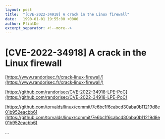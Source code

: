 ```yaml
---
layout: post
title:  "[CVE-2022-34918] A crack in the Linux firewall"
date:   1990-01-01 19:55:00 +0000
author: PfiatDe
excerpt_separator: <!--more-->
---
```


# [CVE-2022-34918] A crack in the Linux firewall

[https://www.randorisec.fr/crack-linux-firewall/](https://www.randorisec.fr/crack-linux-firewall/)

[https://github.com/randorisec/CVE-2022-34918-LPE-PoC](https://github.com/randorisec/CVE-2022-34918-LPE-PoC)

[https://github.com/torvalds/linux/commit/7e6bc1f6cabcd30aba0b11219d8e01b952eacbb6](https://github.com/torvalds/linux/commit/7e6bc1f6cabcd30aba0b11219d8e01b952eacbb6)

...
<!--more-->
